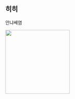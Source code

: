 
## 히히
안냐쎄염

<img src = "https://github.com/user-attachments/assets/402623e3-72fd-423c-aa5e-1e092f826872" width="200" height="200">

<!--
**cococ0603/cococ0603** is a ✨ _special_ ✨ repository because its `README.md` (this file) appears on your GitHub profile.

Here are some ideas to get you started:
- 🔭 I’m currently working on ...
- 🌱 I’m currently learning ...
- 👯 I’m looking to collaborate on ...
- 🤔 I’m looking for help with ...
- 💬 Ask me about ...
- 📫 How to reach me: ...
- 😄 Pronouns: ...
- ⚡ Fun fact: ...
-->
